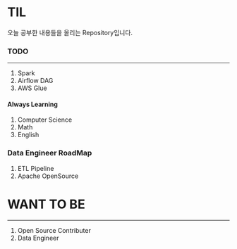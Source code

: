 # TIL

오늘 공부한 내용들을 올리는 Repository입니다.

### TODO
---

1. Spark
2. Airflow DAG
3. AWS Glue

#### Always Learning
1. Computer Science
2. Math
3. English

### Data Engineer RoadMap

1. ETL Pipeline
2. Apache OpenSource

# WANT TO BE
---
1. Open Source Contributer
1. Data Engineer
